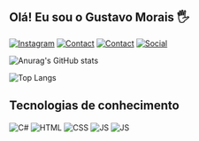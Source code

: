 
## Olá! Eu sou o Gustavo Morais 🖐️

[![Instagram](https://img.shields.io/badge/Instagram-E4405F?style=for-the-badge&logo=instagram&logoColor=white)](https://instagram.com/gustavomorais517)
[![Contact](https://img.shields.io/badge/Gmail-D14836?style=for-the-badge&logo=gmail&logoColor=white)](mailto:gustavo.morais3119@gmail.com)
[![Contact](https://img.shields.io/badge/WhatsApp-25D366?style=for-the-badge&logo=whatsapp&logoColor=white)](https://wa.me/5511949733257)
[![Social](https://img.shields.io/badge/LinkedIn-0077B5?style=for-the-badge&logo=linkedin&logoColor=white)](https://www.linkedin.com/in/gustavomo)

![Anurag's GitHub stats](http://github-profile-summary-cards.vercel.app/api/cards/profile-details?username=GustavoM31&theme=tokyonight)

![Top Langs](https://github-readme-stats.vercel.app/api/top-langs/?username=GustavoM31&layout=compact)
## Tecnologias de conhecimento

<div style="display: inline_block">
  <img align="center" alt="C#" src="https://img.shields.io/badge/C%23-239120?style=for-the-badge&logo=c-sharp&logoColor=white" />
  <img align="center" alt="HTML" src="https://img.shields.io/badge/HTML5-E34F26?style=for-the-badge&logo=html5&logoColor=white" />
  <img align="center" alt="CSS" src="https://img.shields.io/badge/CSS3-1572B6?style=for-the-badge&logo=css3&logoColor=white" />
  <img align="center" alt="JS" src="https://img.shields.io/badge/JavaScript-F7DF1E?style=for-the-badge&logo=javascript&logoColor=black" />
  <img align="center" alt="JS" src="https://img.shields.io/badge/MySQL-00000F?style=for-the-badge&logo=mysql&logoColor=white" />
  
</div><br/>
